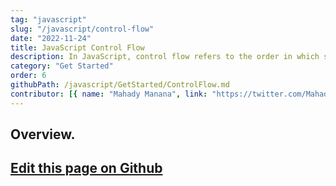```yaml
---
tag: "javascript"
slug: "/javascript/control-flow"
date: "2022-11-24"
title: JavaScript Control Flow
description: In JavaScript, control flow refers to the order in which statements and expressions are executed within a program.."
category: "Get Started"
order: 6
githubPath: /javascript/GetStarted/ControlFlow.md
contributor: [{ name: "Mahady Manana", link: "https://twitter.com/MahadyManana" }]
---
```



## Overview.

## <a href="https://github.com/mahady-manana/betatuto-docs/tree/main/docs/javascript/GetStarted/ControlFlow.md" target="_blank">Edit this page on Github</a>

